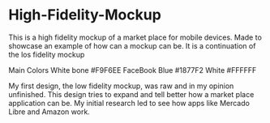 # High-Fidelity-Mockup
This is a high fidelity mockup of a market place for mobile devices. Made to showcase an example of how can a mockup can be.  It is a continuation of the los fidelity mockup

Main Colors 
White bone #F9F6EE
FaceBook Blue #1877F2
White #FFFFFF

My first design, the low fidelity mockup, was raw and in my opinion unfinished. This design tries to expand and tell better how a market place application can be. My initial research led to see how apps like Mercado Libre and Amazon work.
